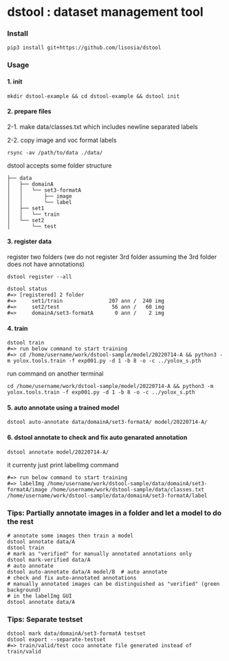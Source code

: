 # dstool : dataset management tool

### Install

```
pip3 install git+https://github.com/lisosia/dstool
```

### Usage

#### 1. init

```
mkdir dstool-example && cd dstool-example && dstool init
```

#### 2. prepare files

2-1. make data/classes.txt which includes newline separated labels

2-2. copy image and voc format labels

```
rsync -av /path/to/data ./data/
```

dstool accepts some folder structure
```
├── data
│   ├── domainA
│   │   └── set3-formatA
│   │       ├── image
│   │       └── label
│   ├── set1
│   │   └── train
│   └── set2
│       └── test

```

#### 3. register data

register two folders
 (we do not register 3rd folder assuming the 3rd folder does not have annotations)
 
```
dstool register --all
```

```
dstool status
#=> [registered] 2 folder
#=>     set1/train               207 ann /  240 img
#=>     set2/test                 56 ann /   60 img
#=>     domainA/set3-formatA       0 ann /    2 img
```

#### 4. train

```
dstool train
#=> run below command to start training
#=> cd /home/username/work/dstool-sample/model/20220714-A && python3 -m yolox.tools.train -f exp001.py -d 1 -b 8 -o -c ../yolox_s.pth
```

run command on another terminal
```
cd /home/username/work/dstool-sample/model/20220714-A && python3 -m yolox.tools.train -f exp001.py -d 1 -b 8 -o -c ../yolox_s.pth
```

#### 5. auto annotate using a trained model

```
dstool auto-annotate data/domainA/set3-formatA/ model/20220714-A/
```

#### 6. dstool annotate to check and fix auto genarated annotation
```
dstool annotate model/20220714-A/
```

it currenty just print labelImg command
```
#=> run below command to start training
#=> labelImg /home/username/work/dstool-sample/data/domainA/set3-formatA/image /home/username/work/dstool-sample/data/classes.txt /home/username/work/dstool-sample/data/domainA/set3-formatA/label
```

### Tips: Partially annotate images in a folder and let a model to do the rest

```
# annotate some images then train a model
dstool annotate data/A
dstool train
# mark as "verified" for manually annotated annotations only
dstool mark-verified data/A
# auto annotate
dstool auto-annotate data/A model/B  # auto annotate
# check and fix auto-annotated annotations
# manually annotated images can be distinguished as "verified" (green background)
# in the labelImg GUI
dstool annotate data/A
```

### Tips: Separate testset

```
dstool mark data/domainA/set3-formatA testset
dstool export --separate-testset
#=> train/valid/test coco annotate file generated instead of train/valid
```